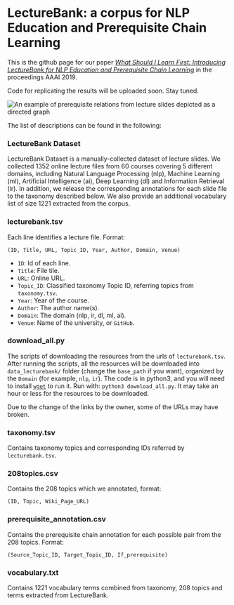 
# LectureBank: a corpus for NLP Education and Prerequisite Chain Learning

This is the github page for our paper [*What Should I Learn First: Introducing LectureBank for NLP Education and Prerequisite Chain Learning*](https://arxiv.org/abs/1811.12181) in the proceedings AAAI 2019. 

Code for replicating the results will be uploaded soon. Stay tuned.


![An example of prerequisite relations from lecture slides depicted as a directed graph](https://github.com/Yale-LILY/LectureBank/blob/master/imgs/slide_diagram_final.png)

The list of descriptions can be found in the following:

### LectureBank Dataset
LectureBank Dataset is a manually-collected dataset of lecture slides. We collected 1352 online lecture files from 60 courses covering 5 different domains,  including Natural Language Processing (nlp), Machine Learning (ml), Artificial Intelligence (ai), Deep Learning (dl) and Information Retrieval (ir).  In addition, we release the corresponding annotations for each slide file to the taxonomy described below.  We also provide an additional vocabulary list of size 1221 extracted from the corpus.  

### lecturebank.tsv
Each line identifies a lecture file. Format:

`(ID, Title, URL, Topic_ID, Year, Author, Domain, Venue)`


- `ID`: Id of each line.
- `Title`: File tile.
- `URL`: Online URL.
- `Topic_ID`: Classified taxonomy Topic ID, referring topics from `taxonomy.tsv`.
- `Year`: Year of the course.
- `Author`: The author name(s).
- `Domain`: The domain (nlp, ir, dl, ml, ai).
- `Venue`: Name of the university, or `GitHub`.

### download_all.py
The scripts of downloading the resources from the urls of `lecturebank.tsv`. After running the scripts, all the resources will be downloaded into `data_lecturebank/` folder (change the `base_path` if you want), organized by the `Domain` (for example, `nlp`, `ir`). 
The code is in python3, and you will need to install [`wget`](https://pypi.org/project/wget/) to run it.
Run with:
`python3 download_all.py`. It may take an hour or less for the resources to be downloaded.

Due to the change of the links by the owner, some of the URLs may have broken.

### taxonomy.tsv
Contains taxonomy topics and corresponding IDs referred by `lecturebank.tsv`.


### 208topics.csv
Contains the 208 topics which we annotated, format:

`(ID, Topic, Wiki_Page_URL)`

### prerequisite_annotation.csv
Contains the prerequisite chain annotation for each possible pair from the 208 topics. Format:

`(Source_Topic_ID, Target_Topic_ID, If_prerequisite)`


### vocabulary.txt
Contains 1221 vocabulary terms combined from taxonomy, 208 topics and terms extracted from LectureBank.










